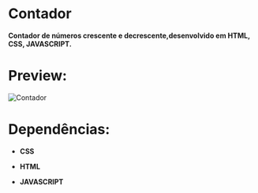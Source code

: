 # Contador

**Contador de números crescente e decrescente,desenvolvido em HTML, CSS, JAVASCRIPT.**



# Preview:

![Contador](https://user-images.githubusercontent.com/101753554/177024640-a0fa2f4b-c929-4f5f-bfdc-922ec89c549e.png)



# Dependências:





- **CSS**

- **HTML**

- **JAVASCRIPT**

  

  

  





